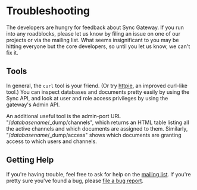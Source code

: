 # Troubleshooting


The developers are hungry for feedback about Sync Gateway. If you run into any roadblocks, please let us know by filing an issue on one of our projects or via the mailing list. What seems insignificant to you may be hitting everyone but the core developers, so until you let us know, we can't fix it.

## Tools
In general, the `curl` tool is your friend. (Or try [httpie][HTTPIE], an improved curl-like tool.) You can inspect databases and documents pretty easily by using the Sync API, and look at user and role access privileges by using the gateway's Admin API.

An additional useful tool is the admin-port URL "/*databasename*/\_dump/channels", which returns an HTML table listing all the active channels and which documents are assigned to them. Similarly, "/_databasename_/\_dump/access" shows which documents are granting access to which users and channels.

## Getting Help
If you're having trouble, feel free to ask for help on the [mailing list][MAILING_LIST]. If you're pretty sure you've found a bug, please [file a bug report][ISSUE_TRACKER].


[HTTPIE]: http://httpie.org
[MAILING_LIST]: https://groups.google.com/forum/?fromgroups#!forum/mobile-couchbase
[ISSUE_TRACKER]: https://github.com/couchbaselabs/sync_gateway/issues?state=open
[MAC_STABLE_BUILD]: http://cbfs-ext.hq.couchbase.com/mobile/SyncGateway/SyncGateway-Mac.zip


